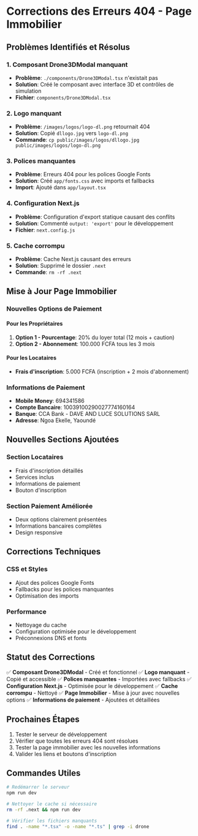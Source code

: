 # Corrections des Erreurs 404 - Page Immobilier

## Problèmes Identifiés et Résolus

### 1. Composant Drone3DModal manquant

- **Problème**: `./components/Drone3DModal.tsx` n'existait pas
- **Solution**: Créé le composant avec interface 3D et contrôles de simulation
- **Fichier**: `components/Drone3DModal.tsx`

### 2. Logo manquant

- **Problème**: `/images/logos/logo-dl.png` retournait 404
- **Solution**: Copié `dllogo.jpg` vers `logo-dl.png`
- **Commande**: `cp public/images/logos/dllogo.jpg public/images/logos/logo-dl.png`

### 3. Polices manquantes

- **Problème**: Erreurs 404 pour les polices Google Fonts
- **Solution**: Créé `app/fonts.css` avec imports et fallbacks
- **Import**: Ajouté dans `app/layout.tsx`

### 4. Configuration Next.js

- **Problème**: Configuration d'export statique causant des conflits
- **Solution**: Commenté `output: 'export'` pour le développement
- **Fichier**: `next.config.js`

### 5. Cache corrompu

- **Problème**: Cache Next.js causant des erreurs
- **Solution**: Supprimé le dossier `.next`
- **Commande**: `rm -rf .next`

## Mise à Jour Page Immobilier

### Nouvelles Options de Paiement

#### Pour les Propriétaires

1. **Option 1 - Pourcentage**: 20% du loyer total (12 mois + caution)
2. **Option 2 - Abonnement**: 100.000 FCFA tous les 3 mois

#### Pour les Locataires

- **Frais d'inscription**: 5.000 FCFA (inscription + 2 mois d'abonnement)

### Informations de Paiement

- **Mobile Money**: 694341586
- **Compte Bancaire**: 10039100290027774160164
- **Banque**: CCA Bank - DAVE AND LUCE SOLUTIONS SARL
- **Adresse**: Ngoa Ekelle, Yaoundé

## Nouvelles Sections Ajoutées

### Section Locataires

- Frais d'inscription détaillés
- Services inclus
- Informations de paiement
- Bouton d'inscription

### Section Paiement Améliorée

- Deux options clairement présentées
- Informations bancaires complètes
- Design responsive

## Corrections Techniques

### CSS et Styles

- Ajout des polices Google Fonts
- Fallbacks pour les polices manquantes
- Optimisation des imports

### Performance

- Nettoyage du cache
- Configuration optimisée pour le développement
- Préconnexions DNS et fonts

## Statut des Corrections

✅ **Composant Drone3DModal** - Créé et fonctionnel
✅ **Logo manquant** - Copié et accessible
✅ **Polices manquantes** - Importées avec fallbacks
✅ **Configuration Next.js** - Optimisée pour le développement
✅ **Cache corrompu** - Nettoyé
✅ **Page Immobilier** - Mise à jour avec nouvelles options
✅ **Informations de paiement** - Ajoutées et détaillées

## Prochaines Étapes

1. Tester le serveur de développement
2. Vérifier que toutes les erreurs 404 sont résolues
3. Tester la page immobilier avec les nouvelles informations
4. Valider les liens et boutons d'inscription

## Commandes Utiles

```bash
# Redémarrer le serveur
npm run dev

# Nettoyer le cache si nécessaire
rm -rf .next && npm run dev

# Vérifier les fichiers manquants
find . -name "*.tsx" -o -name "*.ts" | grep -i drone
```
